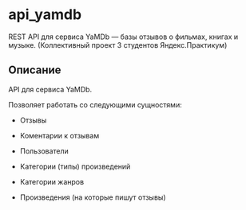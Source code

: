 # api_yamdb
REST API для сервиса YaMDb — базы отзывов о фильмах, книгах и музыке. (Коллективный проект 3 студентов Яндекс.Практикум)


## Описание

API для сервиса YaMDb.

Позволяет работать со следующими сущностями:

- Отзывы 

- Коментарии к отзывам

- Пользователи 

- Категории (типы) произведений

- Категории жанров

- Произведения (на которые пишут отзывы)
